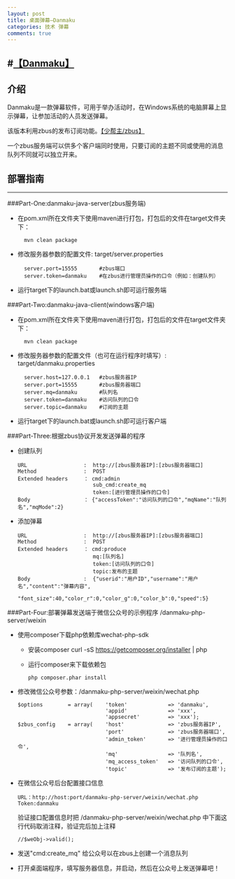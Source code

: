 ```yaml
---
layout: post
title: 桌面弹幕—Danmaku
categories: 技术 弹幕
comments: true
---
```



#[【Danmaku】](https://github.com/meso5533/Danmaku)
---
##  介绍
Danmaku是一款弹幕软件，可用于举办活动时，在Windows系统的电脑屏幕上显示弹幕，让参加活动的人员发送弹幕。

该版本利用zbus的发布订阅功能。[【少帮主/zbus】](http://git.oschina.net/rushmore/zbus)

一个zbus服务端可以供多个客户端同时使用，只要订阅的主题不同或使用的消息队列不同就可以独立开来。

##  部署指南
---
###Part-One:danmaku-java-server(zbus服务端)
* 在pom.xml所在文件夹下使用maven进行打包，打包后的文件在target文件夹下：
        
        mvn clean package
* 修改服务器参数的配置文件: target/server.properties
        
        server.port=15555       #zbus端口
        server.token=danmaku    #在zbus进行管理员操作的口令（例如：创建队列）
* 运行target下的launch.bat或launch.sh即可运行服务端

###Part-Two:danmaku-java-client(windows客户端)
* 在pom.xml所在文件夹下使用maven进行打包，打包后的文件在target文件夹下：
        
        mvn clean package
* 修改服务器参数的配置文件（也可在运行程序时填写）: target/danmaku.properties
        
        server.host=127.0.0.1   #zbus服务器IP
        server.port=15555       #zbus服务器端口
        server.mq=danmaku       #队列名
        server.token=danmaku    #访问队列的口令
        server.topic=danmaku    #订阅的主题
* 运行target下的launch.bat或launch.sh即可运行客户端

###Part-Three:根据zbus协议开发发送弹幕的程序

*   创建队列

        URL                  :  http://[zbus服务器IP]:[zbus服务器端口]
        Method               :  POST
        Extended headers     ： cmd:admin
                                sub_cmd:create_mq
                                token:[进行管理员操作的口令]
        Body                 ： {"accessToken":"访问队列的口令","mqName":"队列名","mqMode":2}
        
*   添加弹幕 

        URL                  :  http://[zbus服务器IP]:[zbus服务器端口]
        Method               :  POST
        Extended headers     ： cmd:produce
                                mq:[队列名]
                                token:[访问队列的口令]
                                topic:发布的主题
        Body                 :  {"userid":"用户ID","username":"用户名","content":"弹幕内容",
                                "font_size":40,"color_r":0,"color_g":0,"color_b":0,"speed":5}

###Part-Four:部署弹幕发送端于微信公众号的示例程序 /danmaku-php-server/weixin
*   使用composer下载php依赖库wechat-php-sdk
    
    *   安装composer
            curl -sS https://getcomposer.org/installer | php
    *   运行composer来下载依赖包
     
            php composer.phar install

*   修改微信公众号参数：/danmaku-php-server/weixin/wechat.php
        
        $options        = array(    'token'             => 'danmaku',
                                    'appid'             => 'xxx',
                                    'appsecret'         => 'xxx');
        $zbus_config    = array(    'host'              => 'zbus服务器IP',
                                    'port'              => 'zbus服务器端口',
                                    'admin_token'       => '进行管理员操作的口令',
                                    'mq'                => '队列名',
                                    'mq_access_token'   => '访问队列的口令',
                                    'topic'             => '发布订阅的主题');
    

*   在微信公众号后台配置接口信息
        
        URL：http://host:port/danmaku-php-server/weixin/wechat.php
        Token:danmaku
    验证接口配置信息时把 /danmaku-php-server/weixin/wechat.php 中下面这行代码取消注释，验证完后加上注释
        
        //$weObj->valid();
*   发送"cmd:create_mq" 给公众号以在zbus上创建一个消息队列
*   打开桌面端程序，填写服务器信息，并启动，然后在公众号上发送弹幕吧！

